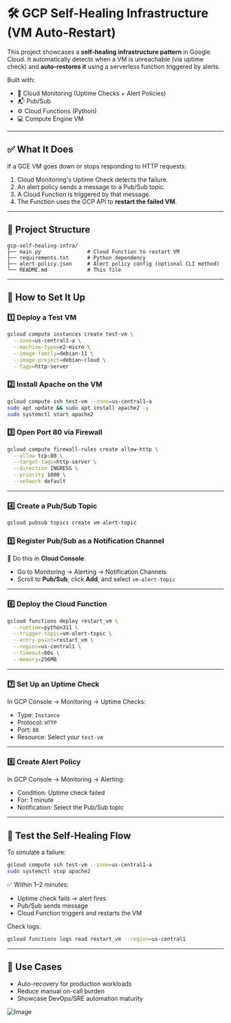 # 🛠️ GCP Self-Healing Infrastructure (VM Auto-Restart)

This project showcases a **self-healing infrastructure pattern** in Google Cloud. It automatically detects when a VM is unreachable (via uptime check) and **auto-restores it** using a serverless function triggered by alerts.

Built with:
- 🧠 Cloud Monitoring (Uptime Checks + Alert Policies)
- 📬 Pub/Sub
- ⚙️ Cloud Functions (Python)
- 💻 Compute Engine VM

---

## ✅ What It Does

If a GCE VM goes down or stops responding to HTTP requests:
1. Cloud Monitoring's Uptime Check detects the failure.
2. An alert policy sends a message to a Pub/Sub topic.
3. A Cloud Function is triggered by that message.
4. The Function uses the GCP API to **restart the failed VM**.

---

## 📁 Project Structure

```
gcp-self-healing-infra/
├── main.py               # Cloud Function to restart VM
├── requirements.txt      # Python dependency
├── alert-policy.json     # Alert policy config (optional CLI method)
└── README.md             # This file
```

---

## 🚀 How to Set It Up

### 1️⃣ Deploy a Test VM
```bash
gcloud compute instances create test-vm \
  --zone=us-central1-a \
  --machine-type=e2-micro \
  --image-family=debian-11 \
  --image-project=debian-cloud \
  --tags=http-server
```

### 2️⃣ Install Apache on the VM
```bash
gcloud compute ssh test-vm --zone=us-central1-a
sudo apt update && sudo apt install apache2 -y
sudo systemctl start apache2
```

### 3️⃣ Open Port 80 via Firewall
```bash
gcloud compute firewall-rules create allow-http \
  --allow tcp:80 \
  --target-tags=http-server \
  --direction INGRESS \
  --priority 1000 \
  --network default
```

---

### 4️⃣ Create a Pub/Sub Topic
```bash
gcloud pubsub topics create vm-alert-topic
```

### 5️⃣ Register Pub/Sub as a Notification Channel  
🔧 Do this in **Cloud Console**:  
- Go to Monitoring → Alerting → Notification Channels  
- Scroll to **Pub/Sub**, click **Add**, and select `vm-alert-topic`

---

### 6️⃣ Deploy the Cloud Function
```bash
gcloud functions deploy restart_vm \
  --runtime=python311 \
  --trigger-topic=vm-alert-topic \
  --entry-point=restart_vm \
  --region=us-central1 \
  --timeout=60s \
  --memory=256MB
```

---

### 7️⃣ Set Up an Uptime Check
In GCP Console → Monitoring → Uptime Checks:
- Type: `Instance`
- Protocol: `HTTP`
- Port: `80`
- Resource: Select your `test-vm`

---

### 8️⃣ Create Alert Policy
In GCP Console → Monitoring → Alerting:
- Condition: Uptime check failed
- For: 1 minute
- Notification: Select the Pub/Sub topic

---

## 🔁 Test the Self-Healing Flow

To simulate a failure:
```bash
gcloud compute ssh test-vm --zone=us-central1-a
sudo systemctl stop apache2
```

✅ Within 1–2 minutes:
- Uptime check fails → alert fires
- Pub/Sub sends message
- Cloud Function triggers and restarts the VM

Check logs:
```bash
gcloud functions logs read restart_vm --region=us-central1
```

---

## 📌 Use Cases
- Auto-recovery for production workloads
- Reduce manual on-call burden
- Showcase DevOps/SRE automation maturity

![Image](https://github.com/user-attachments/assets/6d2af2ff-b147-4763-ab2d-6e28fea4c55f)

